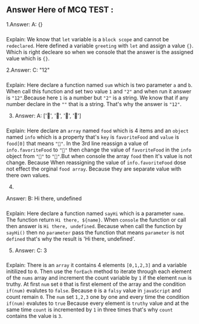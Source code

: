 ## Answer Here of MCQ TEST : 
1.Answer: A: {}
### 
Explain: We know that `let` variable is a `block scope` and cannot be `redeclared`. Here defined a variable `greeting` with `let` and assign a value `{}`. Which is right decleare so when we console that the answer is the assigned value which is `{}`.

2.Answer: C: "12"
###
Explain: Here declare a function named `sum` which is two parameter `a` and `b`. When call this function and set two value `1` and `"2"` and when run it answer is `"12"`.Because here `1` is a number but `"2"` is a string. We know that if any number declare in the `""` that is a string. That's why the answer is `"12"`. 

3. Answer: A: ['🍕', '🍫', '🥑', '🍔']
###
Explain: Here declare an `array` named `food` which is 4 items and an `object` named `info` which is a property that's `key` is `favoriteFood` and `value` is `food[0]` that means `"🍕"`. In the 3rd line reassign a value of `info.favoriteFood` to `"🍝"` then change the value of `favoriteFood` in the `info` object from `"🍕"` to `"🍝"`.But when console the array `food` then it's value is not change. Because When reassigning the value of `info.favoriteFood` dose not effect the orginal `food array`. Because they are separate value with there own values.

4.
Answer: B: Hi there, undefined
### 
Explain: Here declare a function named `sayHi` which is a parameter `name`. The function return `Hi there, ${name}`. When `console` the function or call then answer is `Hi there, undefined`. Because when call the function by `sayHi()` then no `parameter` pass the function that means `parameter` is not `defined` that's why the result is 'Hi there, undefined'.

5. Answer: C: 3
### 
Explain: There is an `array` it contains 4 elements `[0,1,2,3]` and a variable initilized  to `0`. Then use the `forEach` method to iterate through each element of the `nums` array and increment the count variable by `1` if the element `num` is truthy.
 At first `num` set `0` that is first element of the array and the condition `if(num)` evalutes to `false`. Because `0` is a `falsy` value in `javaScript` and count remain `0`. The `num` set `1,2,3` one by one and every time the condition `if(num)` evalutes to `true` Because every element is `truthy` value and at the same time `count` is incremented by `1` in three times that's why `count` contains the value is `3`.